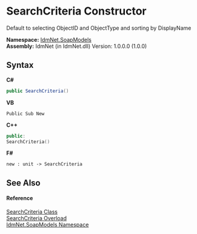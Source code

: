 # SearchCriteria Constructor 
 

Default to selecting ObjectID and ObjectType and sorting by DisplayName

**Namespace:**&nbsp;<a href="N_IdmNet_SoapModels">IdmNet.SoapModels</a><br />**Assembly:**&nbsp;IdmNet (in IdmNet.dll) Version: 1.0.0.0 (1.0.0)

## Syntax

**C#**<br />
``` C#
public SearchCriteria()
```

**VB**<br />
``` VB
Public Sub New
```

**C++**<br />
``` C++
public:
SearchCriteria()
```

**F#**<br />
``` F#
new : unit -> SearchCriteria
```


## See Also


#### Reference
<a href="T_IdmNet_SoapModels_SearchCriteria">SearchCriteria Class</a><br /><a href="Overload_IdmNet_SoapModels_SearchCriteria__ctor">SearchCriteria Overload</a><br /><a href="N_IdmNet_SoapModels">IdmNet.SoapModels Namespace</a><br />